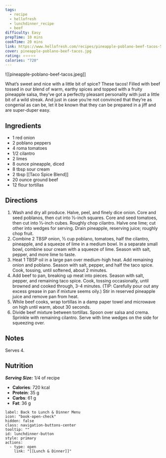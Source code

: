 ```yaml
---
tags:
  - recipe
  - hellofresh
  - lunchdinner_recipe
  - beef
difficulty: Easy
prepTime: 10 mins
cookTime: 20 mins
link: https://www.hellofresh.com/recipes/pineapple-poblano-beef-tacos-59a83c75c9fd08100c794442
cover: pineapple-poblano-beef-tacos.jpg
rating: ⭐️⭐️⭐️⭐️⭐️
calories: "720"
---
```


![[pineapple-poblano-beef-tacos.jpeg]]

What’s sweet and nice with a little bit of spice? These tacos! Filled with beef tossed in our blend of warm, earthy spices and topped with a fruity pineapple salsa, they’ve got a perfectly pleasant personality with just a little bit of a wild streak. And just in case you’re not convinced that they’re as congenial as can be, let it be known that they can be prepared in a jiff and are super-duper easy.

## Ingredients
- 1 red onion
- 2 poblano peppers
- 4 roma tomatoes
- 1/2 cilantro
- 2 limes
- 8 ounce pineapple, diced
- 8 tbsp sour cream
- 2 tbsp [[Taco Spice Blend]]
- 20 ounce ground beef
- 12 flour tortillas


## Directions
1. Wash and dry all produce. Halve, peel, and finely dice onion. Core and seed poblanos, then cut into ⅓-inch squares. Core and seed tomatoes, then cut into ⅓-inch cubes. Roughly chop cilantro. Halve one lime; cut other into wedges for serving. Drain pineapple, reserving juice; roughly chop fruit.
2. Combine 2 TBSP onion, ½ cup poblano, tomatoes, half the cilantro, pineapple, and a squeeze of lime in a medium bowl. In a separate small bowl, combine sour cream with a squeeze of lime. Season with salt, pepper, and more lime to taste.
3. Heat 1 TBSP oil in a large pan over medium-high heat. Add remaining onion and poblano. Season with salt, pepper, and half the taco spice. Cook, tossing, until softened, about 2 minutes.
4. Add beef to pan, breaking up meat into pieces. Season with salt, pepper, and remaining taco spice. Cook, tossing occasionally, until browned and cooked through, 3-4 minutes. (TIP: Carefully pour out any excess grease in pan if mixture seems oily.) Stir in reserved pineapple juice and remove pan from heat.
5. While beef cooks, wrap tortillas in a damp paper towel and microwave on high until warm, about 30 seconds.
6. Divide beef mixture between tortillas. Spoon over salsa and crema. Sprinkle with remaining cilantro. Serve with lime wedges on the side for squeezing over.

## Notes
Serves 4.

## Nutrition
***Serving Size:*** 1/4 of recipe
- **Calories**: 720 kcal
- **Protein**: 35 g
- **Carbs**: 61 g
- **Fat**: 36 g


```meta-bind-button
label: Back to Lunch & Dinner Menu
icon: "book-open-check"
hidden: false
class: navigation-buttons-center
tooltip: ""
id: lunchdinner-button
style: primary
actions:
  - type: open
    link: "[[Lunch & Dinner]]"

```
 
